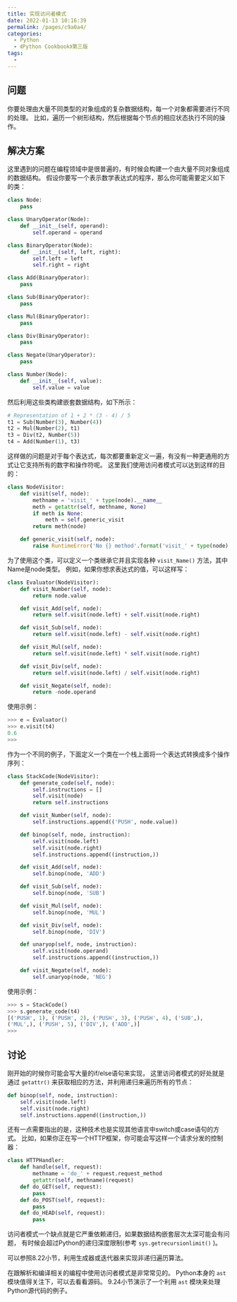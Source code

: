 ```yaml
---
title: 实现访问者模式
date: 2022-01-13 10:16:39
permalink: /pages/c9a0a4/
categories:
  - Python
  - 《Python Cookbook》第三版
tags:
  -
---
```


## 问题

你要处理由大量不同类型的对象组成的复杂数据结构，每一个对象都需要进行不同的处理。 比如，遍历一个树形结构，然后根据每个节点的相应状态执行不同的操作。

## 解决方案

这里遇到的问题在编程领域中是很普遍的，有时候会构建一个由大量不同对象组成的数据结构。 假设你要写一个表示数学表达式的程序，那么你可能需要定义如下的类：

```python
class Node:
    pass

class UnaryOperator(Node):
    def __init__(self, operand):
        self.operand = operand

class BinaryOperator(Node):
    def __init__(self, left, right):
        self.left = left
        self.right = right

class Add(BinaryOperator):
    pass

class Sub(BinaryOperator):
    pass

class Mul(BinaryOperator):
    pass

class Div(BinaryOperator):
    pass

class Negate(UnaryOperator):
    pass

class Number(Node):
    def __init__(self, value):
        self.value = value
```

然后利用这些类构建嵌套数据结构，如下所示：

```python
# Representation of 1 + 2 * (3 - 4) / 5
t1 = Sub(Number(3), Number(4))
t2 = Mul(Number(2), t1)
t3 = Div(t2, Number(5))
t4 = Add(Number(1), t3)
```

这样做的问题是对于每个表达式，每次都要重新定义一遍，有没有一种更通用的方式让它支持所有的数字和操作符呢。 这里我们使用访问者模式可以达到这样的目的：

```python
class NodeVisitor:
    def visit(self, node):
        methname = 'visit_' + type(node).__name__
        meth = getattr(self, methname, None)
        if meth is None:
            meth = self.generic_visit
        return meth(node)

    def generic_visit(self, node):
        raise RuntimeError('No {} method'.format('visit_' + type(node).__name__))
```

为了使用这个类，可以定义一个类继承它并且实现各种 `visit_Name()` 方法，其中Name是node类型。 例如，如果你想求表达式的值，可以这样写：

```python
class Evaluator(NodeVisitor):
    def visit_Number(self, node):
        return node.value

    def visit_Add(self, node):
        return self.visit(node.left) + self.visit(node.right)

    def visit_Sub(self, node):
        return self.visit(node.left) - self.visit(node.right)

    def visit_Mul(self, node):
        return self.visit(node.left) * self.visit(node.right)

    def visit_Div(self, node):
        return self.visit(node.left) / self.visit(node.right)

    def visit_Negate(self, node):
        return -node.operand
```

使用示例：

```python
>>> e = Evaluator()
>>> e.visit(t4)
0.6
>>>
```

作为一个不同的例子，下面定义一个类在一个栈上面将一个表达式转换成多个操作序列：

```python
class StackCode(NodeVisitor):
    def generate_code(self, node):
        self.instructions = []
        self.visit(node)
        return self.instructions

    def visit_Number(self, node):
        self.instructions.append(('PUSH', node.value))

    def binop(self, node, instruction):
        self.visit(node.left)
        self.visit(node.right)
        self.instructions.append((instruction,))

    def visit_Add(self, node):
        self.binop(node, 'ADD')

    def visit_Sub(self, node):
        self.binop(node, 'SUB')

    def visit_Mul(self, node):
        self.binop(node, 'MUL')

    def visit_Div(self, node):
        self.binop(node, 'DIV')

    def unaryop(self, node, instruction):
        self.visit(node.operand)
        self.instructions.append((instruction,))

    def visit_Negate(self, node):
        self.unaryop(node, 'NEG')
```

使用示例：

```python
>>> s = StackCode()
>>> s.generate_code(t4)
[('PUSH', 1), ('PUSH', 2), ('PUSH', 3), ('PUSH', 4), ('SUB',),
('MUL',), ('PUSH', 5), ('DIV',), ('ADD',)]
>>>
```

## 讨论

刚开始的时候你可能会写大量的if/else语句来实现， 这里访问者模式的好处就是通过 `getattr()` 来获取相应的方法，并利用递归来遍历所有的节点：

```python
def binop(self, node, instruction):
    self.visit(node.left)
    self.visit(node.right)
    self.instructions.append((instruction,))
```

还有一点需要指出的是，这种技术也是实现其他语言中switch或case语句的方式。 比如，如果你正在写一个HTTP框架，你可能会写这样一个请求分发的控制器：

```python
class HTTPHandler:
    def handle(self, request):
        methname = 'do_' + request.request_method
        getattr(self, methname)(request)
    def do_GET(self, request):
        pass
    def do_POST(self, request):
        pass
    def do_HEAD(self, request):
        pass
```

访问者模式一个缺点就是它严重依赖递归，如果数据结构嵌套层次太深可能会有问题， 有时候会超过Python的递归深度限制(参考 `sys.getrecursionlimit()` )。

可以参照8.22小节，利用生成器或迭代器来实现非递归遍历算法。

在跟解析和编译相关的编程中使用访问者模式是非常常见的。 Python本身的 `ast` 模块值得关注下，可以去看看源码。 9.24小节演示了一个利用 `ast` 模块来处理Python源代码的例子。